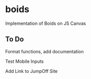 # boids
Implementation of Boids on JS Canvas

## To Do
Format functions, add documentation

Test Mobile Inputs

Add Link to JumpOff Site
